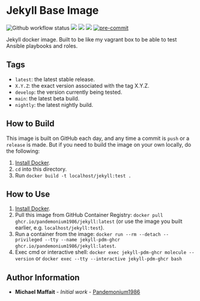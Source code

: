 # Jekyll Base Image

![Github workflow status](https://github.com/Pandemonium1986/docker-jekyll/workflows/docker/badge.svg)
![](https://img.shields.io/github/release/Pandemonium1986/docker-jekyll)
![](https://img.shields.io/github/release-date/Pandemonium1986/docker-jekyll)
![](https://img.shields.io/github/license/Pandemonium1986/docker-jekyll)
[![pre-commit](https://img.shields.io/badge/pre--commit-enabled-brightgreen?logo=pre-commit&logoColor=white)](https://github.com/pre-commit/pre-commit)

Jekyll docker image. Built to be like my vagrant box to be able to test Ansible playbooks and roles.

## Tags

-   `latest`: the latest stable release.
-   `X.Y.Z`: the exact version associated with the tag X.Y.Z.
-   `develop`: the version currently being tested.
-   `main`: the latest beta build.
-   `nightly`: the latest nightly build.

## How to Build

This image is built on GitHub each day, and any time a commit is `push` or a `release` is made. But if you need to build the image on your own locally, do the following:

1.  [Install Docker](https://docs.docker.com/engine/installation/).
2.  `cd` into this directory.
3.  Run `docker build -t localhost/jekyll:test .`

## How to Use

1.  [Install Docker](https://docs.docker.com/engine/installation/).
2.  Pull this image from GitHub Container Registry: `docker pull ghcr.io/pandemonium1986/jekyll:latest` (or use the image you built earlier, e.g. `localhost/jekyll:test`).
3.  Run a container from the image: `docker run --rm --detach --privileged --tty --name jekyll-pdm-ghcr ghcr.io/pandemonium1986/jekyll:latest`.
4. Exec cmd or interactive shell: `docker exec jekyll-pdm-ghcr molecule --version` or `docker exec --tty --interactive jekyll-pdm-ghcr bash`


## Author Information

-   **Michael Maffait** - _Initial work_ - [Pandemonium1986](https://github.com/Pandemonium1986)
